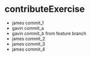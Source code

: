 # contributeExercise

* james commit_1
* gavin commit_a
* gavin commit_b from feature branch
* james commit_2
* james commit_3
* james commit_4

